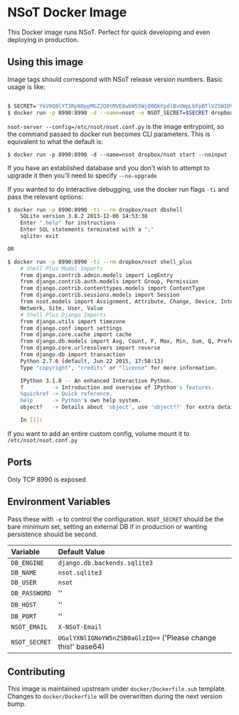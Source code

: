 # NSoT Docker Image

This Docker image runs NSoT. Perfect for quick developing and even deploying in
production.

## Using this image

Image tags should correspond with NSoT release version numbers. Basic usage is
like:

```bash

$ SECRET='YkV0Q0lYT3RpN0ppMGZ2Q0tMVE8wbW55WjQ0QkFpdlBvUWpLbFpBTlVZSW1DVnZmMWFNTWpteDFGVDFKUXg2'
$ docker run -p 8990:8990 -d --name=nsot -e NSOT_SECRET=$SECRET dropbox/nsot:0.15.4
```

`nsot-server --config=/etc/nsot/nsot.conf.py` is the image entrypoint, so the
command passed to docker run becomes CLI parameters. This is equivalent to what
the default is:

```
$ docker run -p 8990:8990 -d --name=nsot dropbox/nsot start --noinput
```

If you have an established database and you don't wish to attempt to upgrade it
then you'll need to specify `--no-upgrade`

If you wanted to do interactive debugging, use the docker run flags `-ti` and
pass the relevant options:

```bash
$ docker run -p 8990:8990 -ti --rm dropbox/nsot dbshell
    SQLite version 3.8.2 2013-12-06 14:53:30
    Enter ".help" for instructions
    Enter SQL statements terminated with a ";"
    sqlite> exit

OR

$ docker run -p 8990:8990 -ti --rm dropbox/nsot shell_plus
    # Shell Plus Model Imports
    from django.contrib.admin.models import LogEntry
    from django.contrib.auth.models import Group, Permission
    from django.contrib.contenttypes.models import ContentType
    from django.contrib.sessions.models import Session
    from nsot.models import Assignment, Attribute, Change, Device, Interface,
    Network, Site, User, Value
    # Shell Plus Django Imports
    from django.utils import timezone
    from django.conf import settings
    from django.core.cache import cache
    from django.db.models import Avg, Count, F, Max, Min, Sum, Q, Prefetch
    from django.core.urlresolvers import reverse
    from django.db import transaction
    Python 2.7.6 (default, Jun 22 2015, 17:58:13)
    Type "copyright", "credits" or "license" for more information.

    IPython 3.1.0 -- An enhanced Interactive Python.
    ?         -> Introduction and overview of IPython's features.
    %quickref -> Quick reference.
    help      -> Python's own help system.
    object?   -> Details about 'object', use 'object??' for extra details.

    In [1]:
```

If you want to add an entire custom config, volume mount it to
`/etc/nsot/nsot.conf.py`

## Ports

Only TCP 8990 is exposed

## Environment Variables

Pass these with `-e` to control the configuration. `NSOT_SECRET` should be the
bare minimum set, setting an external DB if in production or wanting
persistence should be second.

| Variable            | Default Value    |
|:--------------------|:-----------------|
| `DB_ENGINE`         | `django.db.backends.sqlite3` |
| `DB_NAME`           | `nsot.sqlite3`               |
| `DB_USER`           | `nsot`                       |
| `DB_PASSWORD`       | ''                           |
| `DB_HOST`           | ''                           |
| `DB_PORT`           | ''                           |
| `NSOT_EMAIL`        | `X-NSoT-Email`               |
| `NSOT_SECRET`       | `UGxlYXNlIGNoYW5nZSB0aGlzIQ==` ('Please change this!' base64) |


## Contributing

This image is maintained upstream under `docker/Dockerfile.sub` template.
Changes to `docker/Dockerfile` will be overwritten during the next version
bump.
